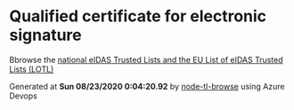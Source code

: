 # Qualified certificate for electronic signature 
 Bbrowse the [national eIDAS Trusted Lists and the EU List of eIDAS Trusted Lists (LOTL)](https://webgate.ec.europa.eu/tl-browser/#/) 
 
 
Generated at **Sun 08/23/2020  0:04:20.92** by [node-tl-browse](https://github.com/ymedlop/node-tl-browser) using Azure Devops 
